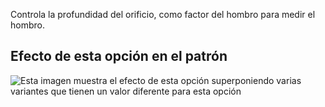 Controla la profundidad del orificio, como factor del hombro para medir el hombro.

## Efecto de esta opción en el patrón

![Esta imagen muestra el efecto de esta opción superponiendo varias variantes que tienen un valor diferente para esta opción](tamiko_armholedepthfactor_sample.svg "Efecto de esta opción en el patrón")
